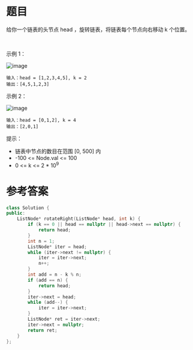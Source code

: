 # 题目
给你一个链表的头节点 head ，旋转链表，将链表每个节点向右移动 k 个位置。

 

示例 1：

![image](https://user-images.githubusercontent.com/59190045/125056230-9c9d9f00-e0da-11eb-93b8-f6a47544e50f.png)

    输入：head = [1,2,3,4,5], k = 2
    输出：[4,5,1,2,3]
示例 2：

![image](https://user-images.githubusercontent.com/59190045/125056219-990a1800-e0da-11eb-91dc-d20272bfd9a6.png)

    输入：head = [0,1,2], k = 4
    输出：[2,0,1]

提示：

* 链表中节点的数目在范围 [0, 500] 内
* -100 <= Node.val <= 100
* 0 <= k <= 2 * 10<sup>9</sup>

# 参考答案
```c++
class Solution {
public:
    ListNode* rotateRight(ListNode* head, int k) {
        if (k == 0 || head == nullptr || head->next == nullptr) {
            return head;
        }
        int n = 1;
        ListNode* iter = head;
        while (iter->next != nullptr) {
            iter = iter->next;
            n++;
        }
        int add = n - k % n;
        if (add == n) {
            return head;
        }
        iter->next = head;
        while (add--) {
            iter = iter->next;
        }
        ListNode* ret = iter->next;
        iter->next = nullptr;
        return ret;
    }
};
